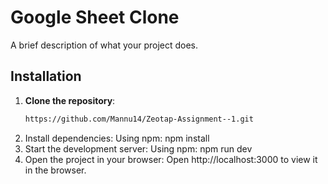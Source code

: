 # Google Sheet Clone

A brief description of what your project does.

## Installation

1. **Clone the repository**:
   ```sh
   https://github.com/Mannu14/Zeotap-Assignment--1.git
2. Install dependencies: Using npm:
   npm install
3. Start the development server: Using npm:
   npm run dev
4. Open the project in your browser:
   Open http://localhost:3000 to view it in the browser.
